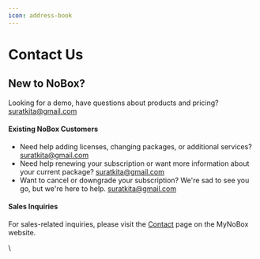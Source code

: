 ```yaml
---
icon: address-book
---
```


# Contact Us

## New to NoBox?

Looking for a demo, have questions about products and pricing? [suratkita@gmail.com](mailto:suratkita@gmail.com)

#### Existing NoBox Customers

* Need help adding licenses, changing packages, or additional services? [suratkita@gmail.com](mailto:suratkita@gmail.com)
* Need help renewing your subscription or want more information about your current package? [suratkita@gmail.com](mailto:suratkita@gmail.com)
* Want to cancel or downgrade your subscription? We're sad to see you go, but we're here to help. [suratkita@gmail.com](mailto:suratkita@gmail.com)

#### Sales Inquiries

For sales-related inquiries, please visit the [Contact](https://www.nobox.ai/contact-us/) page on the MyNoBox website.

\
